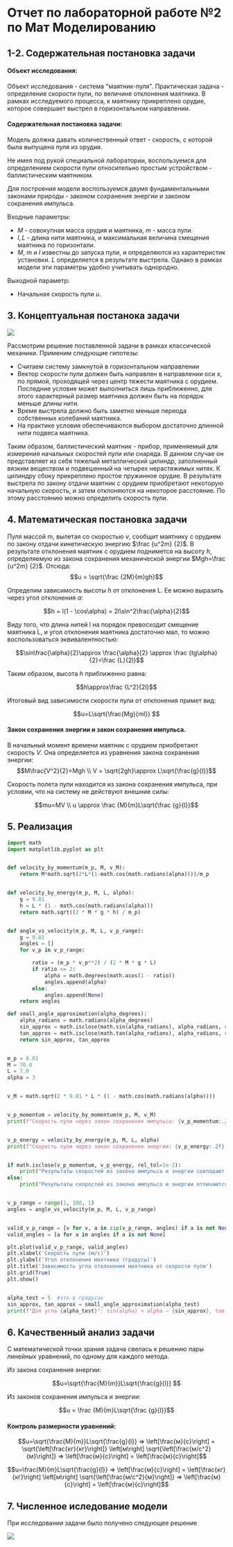 # Отчет по лабораторной работе №2 по Мат Моделированию

## 1-2. Содержательная постановка задачи

#### Объект исследования: 

Объект исследования - система "маятник-пуля". Практическая задача - определение скорости пули, по величине отклонения маятника. В рамках исследуемого процесса, к маятнику прикреплено орудие, которое совершает выстрел в горизонтальном направлении.

#### Содержательная постановка задачи:

Модель должна давать количественный ответ - скорость, с которой была выпущена пуля из орудия.

Не имея под рукой специальной лаборатории, воспользуемся для определением скорости пули относительно простым устройством - баллистическим маятником.

Для построения модели воспользуемся двумя фундаментальными законами природы - законом сохранения энергии и законом сокранения импульса.

Входные параметры:

* $M$ - совокупная масса орудия и маятника, $m$ - масса пули.
* $l, L$ - длина нити маятника, и максимальная величина смещения маятника по горизонтали.
* $M$, $m$ и $l$ известны до запуска пули, и определяются из характеристик установки. $L$ определяется в результате выстрела. Однако в рамках модели эти параметры удобно учитывать однородно.

Выходной параметр:
* Начальная скорость пули $u$.

## 3. Концептуальная постанока задачи

![](src/image.png)

Рассмотрим решение поставленной задачи в рамках классической механики.
Применим следующие гипотезы:
* Считаем систему замкнутой в горизонтальном направлении
* Вектор скорости пули должен быть направлен в направлении оси x, по прямой, проходящей через центр тяжести маятника с орудием. Последние условие может выполниться лишь приближенно, для этого характерный размер маятника должен быть на порядок меньше длины нити.
* Время выстрела должно быть заметно меньше периода собственных колебаний маятника.
* На практике условия обеспечиваются выбором достаточно длинной нити подвеса маятника.

Таким образом, баллистический маятник - прибор, применяемый для измерения начальных скоростей пули или снаряда. В данном случае он представляет из себя тяжелый металлический цилиндр, заполненный вязким веществом и подвешенный на четырех нерастяжимых нитях. К цилиндру сбоку прикреплено простое пружинное орудие. В результате выстрела по закону отдачи маятник с орудием приобретают некоторую начальную скорость, и затем отклоняются на некоторое расстояние. По этому расстоянию можно определить скорость пули.


## 4. Математическая постановка задачи

Пуля массой m, вылетая со скоростью $v$, сообщит маятнику с орудием по закону отдачи кинетическую энергию $\frac {u^2m} {2}$. В результате отклонения маятник с орудием поднимется на высоту $h$, определяемую из закона сохранения механической энергии $Mgh=\frac {u^2m} {2}$. Отсюда:
$$u = \sqrt{\frac {2M}{m}gh}$$

Определим зависимость высоты $h$ от отклонения L. Ее можно выразить через угол отклонения $\alpha$:

$$h = l(1 - \cos\alpha) = 2l\sin^2\frac{\alpha}{2}$$

Виду того, что длина нитей l на порядок превосходит смещение маятника L, и угол отклонения маятника достаточно мал, то можно воспользоваться эквивалентностью:

$$\sin\frac{\alpha}{2}\approx \frac{\alpha}{2}
\approx \frac {tg\alpha}{2}=\frac {L}{2l}$$

Таким образом, высота $h$ приближенно равна:

$$h\approx\frac {L^2}{2l}$$

Итоговый вид зависимости скорости пули от отклонения примет вид:

$$u=L\sqrt{\frac{Mg}{ml}} $$

#### Закон сохранения энергии и закон сохранения импульса.
В начальный момент времени маятник с орудием приобретают скорость $V$. Она определяется из уравнения закона сохранения энергии:
$$M\frac{V^2}{2}=Mgh \\
 V = \sqrt{2gh}\approx L\sqrt{\frac{g}{l}}$$

 Скорость полета пули находится из закона сохранения импульса, при условии, что на систему не действуют внешние силы:

 $$mu=MV \\
 u \approx \frac {M}{m}L\sqrt{\frac {g}{l}}$$

## 5. Реализация
```python
import math
import matplotlib.pyplot as plt


def velocity_by_momentum(m_p, M, v_M):
    return M*math.sqrt(2*L*(1-math.cos(math.radians(alpha))))/m_p


def velocity_by_energy(m_p, M, L, alpha):
    g = 9.81
    h = L * (1 - math.cos(math.radians(alpha)))
    return math.sqrt((2 * M * g * h) / m_p)


def angle_vs_velocity(m_p, M, L, v_p_range):
    g = 9.81
    angles = []
    for v_p in v_p_range:

        ratio = (m_p * v_p**2) / (2 * M * g * L)
        if ratio <= 2:
            alpha = math.degrees(math.acos(1 - ratio))
            angles.append(alpha)
        else:
            angles.append(None)
    return angles

def small_angle_approximation(alpha_degrees):
    alpha_radians = math.radians(alpha_degrees)
    sin_approx = math.isclose(math.sin(alpha_radians), alpha_radians, rel_tol=1e-2)
    tan_approx = math.isclose(math.tan(alpha_radians), alpha_radians, rel_tol=1e-2)
    return sin_approx, tan_approx


m_p = 0.01
M = 70.0
L = 7.0
alpha = 3


v_M = math.sqrt(2 * 9.81 * L * (1 - math.cos(math.radians(alpha))))


v_p_momentum = velocity_by_momentum(m_p, M, v_M)
print(f"Скорость пули через закон сохранения импульса: {v_p_momentum:.2f} м/с")


v_p_energy = velocity_by_energy(m_p, M, L, alpha)
print(f"Скорость пули через закон сохранения энергии: {v_p_energy:.2f} м/с")


if math.isclose(v_p_momentum, v_p_energy, rel_tol=1e-2):
    print("Результаты скоростей из закона импульса и энергии совпадают.")
else:
    print("Результаты скоростей из закона импульса и энергии отличаются.")


v_p_range = range(1, 100, 1)
angles = angle_vs_velocity(m_p, M, L, v_p_range)


valid_v_p_range = [v for v, a in zip(v_p_range, angles) if a is not None]
valid_angles = [a for a in angles if a is not None]

plt.plot(valid_v_p_range, valid_angles)
plt.xlabel('Скорость пули (м/с)')
plt.ylabel('Угол отклонения маятника (градусы)')
plt.title('Зависимость угла отклонения маятника от скорости пули')
plt.grid(True)
plt.show()


alpha_test = 5  #это в градусах
sin_approx, tan_approx = small_angle_approximation(alpha_test)
print(f"Для угла {alpha_test}°: sin(alpha) ≈ alpha — {sin_approx}, tan(alpha) ≈ alpha — {tan_approx}")

```
## 6. Качественный анализ задачи

С математической точки зрания задача свелась к решению пары линейных уравнений, по одному для каждого метода.

Из закона сохранения энергии:

$$u=\sqrt{\frac{M}{m}}L\sqrt{\frac{g}{l}} $$

Из законов сохранения импульса и энергии:

$$u = \frac {M}{m}L\sqrt{\frac {g}{l}}$$

#### Контроль размерности уравнений:

$$u=\sqrt{\frac{M}{m}}L\sqrt{\frac{g}{l}} ⇒ \left[\frac{м}{с}\right] = \sqrt{\left[\frac{кг}{кг}\right]} \left[м\right] \sqrt{\left[\frac{м/с^2}{м}\right]} ⇒ \left[\frac{м}{с}\right] = \left[\frac{м}{с}\right]$$

$$u=\frac{M}{m}L\sqrt{\frac{g}{l}} ⇒ \left[\frac{м}{с}\right] = \left[\frac{кг}{кг}\right] \left[м\right] \sqrt{\left[\frac{м/с^2}{м}\right]} ⇒ \left[\frac{м}{с}\right] = \left[\frac{м}{с}\right]$$


## 7. Численное иследование модели
При исследовании задачи было получено следующее решение

![](src/image2.png)